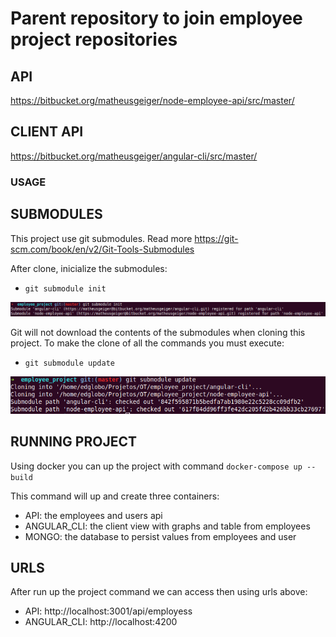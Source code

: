 # Parent repository to join employee project repositories

## API

https://bitbucket.org/matheusgeiger/node-employee-api/src/master/

## CLIENT API

https://bitbucket.org/matheusgeiger/angular-cli/src/master/

### USAGE

## SUBMODULES

This project use git submodules. Read more https://git-scm.com/book/en/v2/Git-Tools-Submodules

After clone, inicialize the submodules:
- `git submodule init`

![Submodule Init](/docs/images/submodule_init.png "Submodule Init")

Git will not download the contents of the submodules when cloning this project. To make the clone of all the commands you must execute:
- `git submodule update`

![Submodule Update](/docs/images/submodule_update.png "Submodule Update")

## RUNNING PROJECT

Using docker you can up the project with command `docker-compose up --build`

This command will up and create three containers:
- API: the employees and users api
- ANGULAR_CLI: the client view with graphs and table from employees
- MONGO: the database to persist values from employees and user

## URLS

After run up the project  command we can access then using urls above:
- API: http://localhost:3001/api/employess
- ANGULAR_CLI: http://localhost:4200